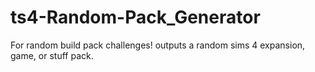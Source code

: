 # ts4-Random-Pack_Generator
For random build pack challenges! outputs a random sims 4 expansion, game, or stuff pack. 
